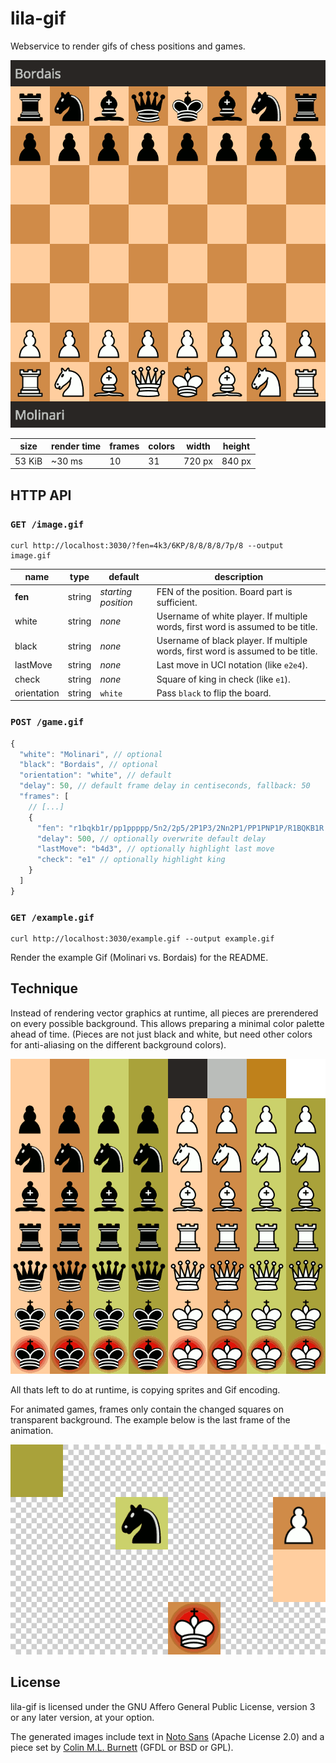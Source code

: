 lila-gif
========

Webservice to render gifs of chess positions and games.

![Example: Molinari vs. Bordais](/example.gif)

size | render time | frames | colors | width | height
--- | --- | --- | --- | --- | ---
53 KiB | ~30 ms | 10 | 31 | 720 px | 840 px

HTTP API
--------

### `GET /image.gif`

```
curl http://localhost:3030/?fen=4k3/6KP/8/8/8/8/7p/8 --output image.gif
```

name | type | default | description
--- | --- | --- | ---
**fen** | string | *starting position* | FEN of the position. Board part is sufficient.
white | string | *none* | Username of white player. If multiple words, first word is assumed to be title.
black | string | *none* | Username of black player. If multiple words, first word is assumed to be title.
lastMove | string | *none* | Last move in UCI notation (like `e2e4`).
check | string | *none* | Square of king in check (like `e1`).
orientation | string | `white` | Pass `black` to flip the board.

### `POST /game.gif`

```javascript
{
  "white": "Molinari", // optional
  "black": "Bordais", // optional
  "orientation": "white", // default
  "delay": 50, // default frame delay in centiseconds, fallback: 50
  "frames": [
    // [...]
    {
      "fen": "r1bqkb1r/pp1ppppp/5n2/2p5/2P1P3/2Nn2P1/PP1PNP1P/R1BQKB1R w KQkq - 1 6",
      "delay": 500, // optionally overwrite default delay
      "lastMove": "b4d3", // optionally highlight last move
      "check": "e1" // optionally highlight king
    }
  ]
}
```

### `GET /example.gif`

```
curl http://localhost:3030/example.gif --output example.gif
```

Render the example Gif (Molinari vs. Bordais) for the README.

Technique
---------

Instead of rendering vector graphics at runtime, all pieces are prerendered
on every possible background. This allows preparing a minimal color palette
ahead of time. (Pieces are not just black and white, but need other colors
for anti-aliasing on the different background colors).

![Sprite](/theme/sprite.gif)

All thats left to do at runtime, is copying sprites and Gif encoding.

For animated games, frames only contain the changed squares on transparent
background. The example below is the last frame of the animation.

![Example frame](/example-frame.png)

License
-------

lila-gif is licensed under the GNU Affero General Public License, version 3 or
any later version, at your option.

The generated images include text in
[Noto Sans](https://fonts.google.com/specimen/Noto+Sans) (Apache License 2.0)
and a piece set by
[Colin M.L. Burnett](https://en.wikipedia.org/wiki/User:Cburnett)
(GFDL or BSD or GPL).
